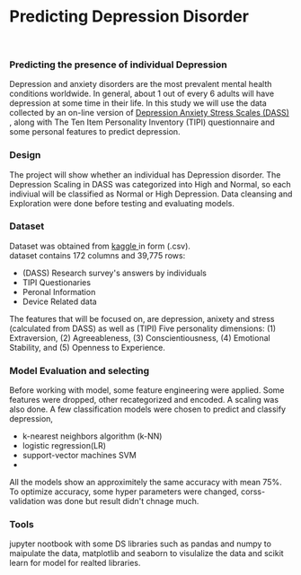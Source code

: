 # Predicting Depression Disorder
<br/>
<h3> Predicting the presence of individual Depression </h3>
Depression and anxiety disorders are the most prevalent mental health conditions worldwide. In general‚ about 1 out of every 6 adults will have depression at some time in their life. 
In this study we will use the data collected by an on-line version of  <a href='https://www.psytoolkit.org/survey-library/depression-anxiety-stress-dass.html'>Depression Anxiety Stress Scales (DASS) </a> , along with The Ten Item Personality Inventory (TIPI) questionnaire and some personal features to predict depression.
  <h3>Design</h3>
  The project will show whether an individual has Depression disorder. The Depression Scaling in DASS was categorized into High and Normal, so each indiviual will  be classified as Normal or High Depression.  Data cleansing and Exploration were done before testing and evaluating models.
  <h3>Dataset</h3>
 Dataset was obtained from  <a href='https://www.kaggle.com/yamqwe/depression-anxiety-stress-scales'>kaggle </a> in form (.csv). 
  <br/> dataset contains 172 columns and 39,775 rows:
  <ul>
    <li>(DASS) Research survey's answers by individuals </li>
    <li>TIPI Questionaries</li>
    <li>Peronal Information</li>
  <li>Device Related data</li>
  </ul>
  The features that will be focused on, are depression, anixety and stress (calculated from DASS) as well as (TIPI) Five personality dimensions: (1) Extraversion, (2) Agreeableness, (3) Conscientiousness, (4) Emotional Stability, and (5) Openness to Experience. 
  <h3>Model Evaluation and selecting</h3>
  Before working with model, some feature engineering were applied. Some features were dropped, other recategorized and encoded.
  A scaling was also done.
    A few classification models were chosen to predict and classify depression,
      <ul>
    <li> k-nearest neighbors algorithm (k-NN) </li>
    <li>logistic regression(LR)</li>
    <li>support-vector machines SVM</li>
  <li><random forest (RF)</li>
  </ul>
    All the models show an approximitely the same accuracy with mean 75%. To optimize accuracy, some hyper parameters were changed, corss-validation was done but result didn't chnage much.
  <h3>Tools</h3>
  jupyter nootbook with some DS libraries such as pandas and numpy to maipulate the data, matplotlib and seaborn to visulalize the data and
scikit learn for model for realted libraries. 
